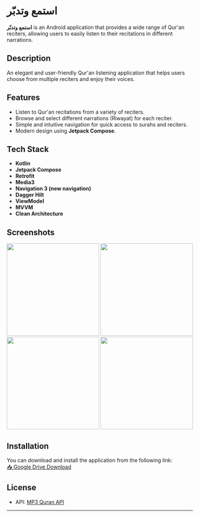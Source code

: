 # استمع وتدبّر

**استمع وتدبّر** is an Android application that provides a wide range of Qur'an reciters, allowing users to easily listen to their recitations in different narrations.

## Description
An elegant and user-friendly Qur'an listening application that helps users choose from multiple reciters and enjoy their voices.

## Features
-  Listen to Qur'an recitations from a variety of reciters.
-  Browse and select different narrations (Riwayat) for each reciter.
-  Simple and intuitive navigation for quick access to surahs and reciters.
-  Modern design using **Jetpack Compose**.

## Tech Stack
- **Kotlin**
- **Jetpack Compose**
- **Retrofit**
- **Media3**
- **Navigation 3 (new navigation)**
- **Dagger Hilt**
- **ViewModel**
- **MVVM**
- **Clean Architecture**

## Screenshots
<p align="center">
  <img src="https://github.com/user-attachments/assets/20a80fbe-dcfe-47da-a95e-a0244a596466" width="250" />
  <img src="https://github.com/user-attachments/assets/f2cdb871-556f-4855-9e86-681ecd8b348c" width="250" />
  <img src="https://github.com/user-attachments/assets/61783dfe-5992-4bf0-9b36-f209da603ead" width="250" />
  <img src="https://github.com/user-attachments/assets/ac380b7f-2128-40f1-94d3-c4cd32a77943" width="250" />
</p>

## Installation
You can download and install the application from the following link:  
[📥 Google Drive Download](https://drive.google.com/drive/folders/1jjiaPyWnIew3yiXD_kmW7TG1-rk65_VH?usp=sharing)

## License
- API: [MP3 Quran API](https://mp3quran.net/ar/api)

---
